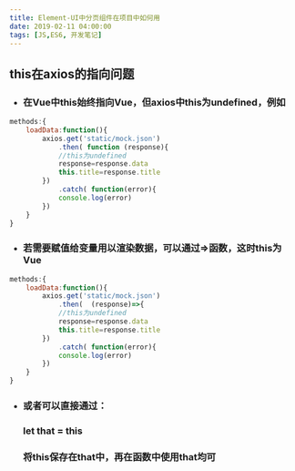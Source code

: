 ```yaml
---
title: Element-UI中分页组件在项目中如何用
date: 2019-02-11 04:00:00
tags: [JS,ES6, 开发笔记]
---
```

## this在axios的指向问题

- ### 在Vue中this始终指向Vue，但axios中this为undefined，例如

```js
methods:{
    loadData:function(){
        axios.get('static/mock.json')
            .then( function (response){
            //this为undefined
            response=response.data
            this.title=response.title
        })
            .catch( function(error){
            console.log(error)
        })
    }
}
```

- ### 若需要赋值给变量用以渲染数据，可以通过=>函数，这时this为Vue

```javascript
methods:{
    loadData:function(){
        axios.get('static/mock.json')
            .then(  (response)=>{
            //this为undefined
            response=response.data
            this.title=response.title
        })
            .catch( function(error){
            console.log(error)
        })
    }
}
```

- ### 或者可以直接通过： 

  ###  let that = this 
  ### 将this保存在that中，再在函数中使用that均可 

